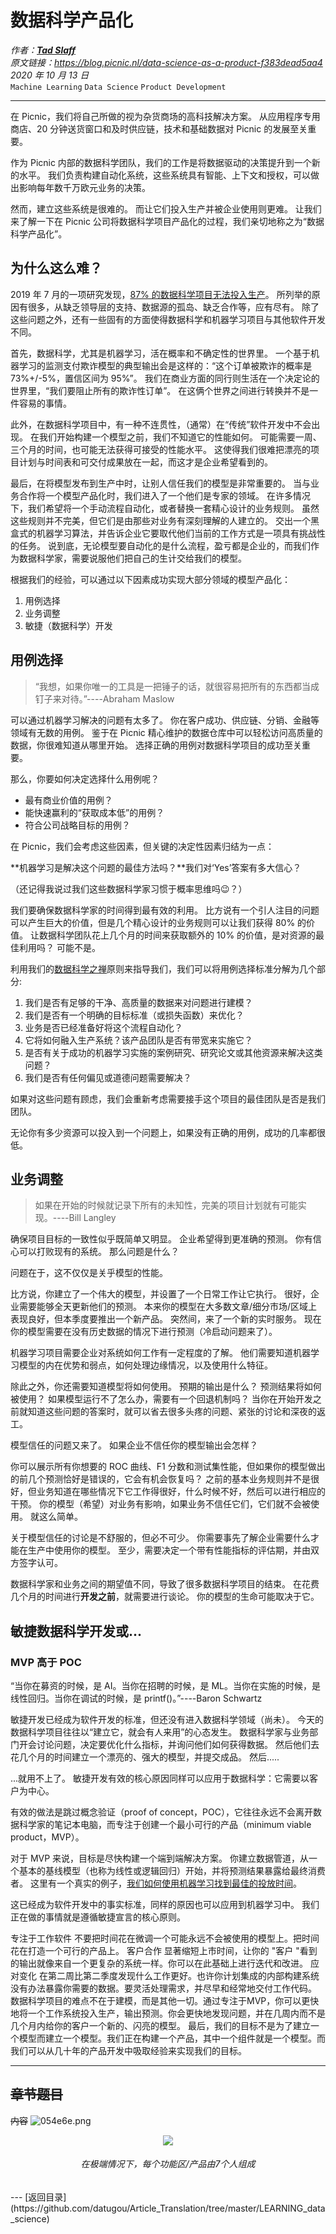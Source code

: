 # 数据科学产品化
_作者：[**Tad Slaff**](https://medium.com/@tad.slaff_77912/about)_  
_原文链接：<https://blog.picnic.nl/data-science-as-a-product-f383dead5aa4>_  
_2020 年 10 月 13 日_  
`Machine Learning` `Data Science` `Product Development`  

---
在 Picnic，我们将自己所做的视为杂货商场的高科技解决方案。
从应用程序专用商店、20 分钟送货窗口和及时供应链，技术和基础数据对 Picnic 的发展至关重要。

作为 Picnic 内部的数据科学团队，我们的工作是将数据驱动的决策提升到一个新的水平。
我们负责构建自动化系统，这些系统具有智能、上下文和授权，可以做出影响每年数千万欧元业务的决策。

然而，建立这些系统是很难的。
而让它们投入生产并被企业使用则更难。
让我们来了解一下在 Picnic 公司将数据科学项目产品化的过程，我们亲切地称之为“数据科学产品化”。

## 为什么这么难？
2019 年 7 月的一项研究发现，[87% 的数据科学项目无法投入生产](https://venturebeat.com/2019/07/19/why-do-87-of-data-science-projects-never-make-it-into-production/)。
所列举的原因有很多，从缺乏领导层的支持、数据源的孤岛、缺乏合作等，应有尽有。
除了这些问题之外，还有一些固有的方面使得数据科学和机器学习项目与其他软件开发不同。

首先，数据科学，尤其是机器学习，活在概率和不确定性的世界里。
一个基于机器学习的监测支付欺诈模型的典型输出会是这样的：“这个订单被欺诈的概率是 73%+/-5%，置信区间为 95%”。
我们在商业方面的同行则生活在一个决定论的世界里，“我们要阻止所有的欺诈性订单”。
在这俩个世界之间进行转换并不是一件容易的事情。

此外，在数据科学项目中，有一种不连贯性，（通常）在“传统”软件开发中不会出现。
在我们开始构建一个模型之前，我们不知道它的性能如何。
可能需要一周、三个月的时间，也可能无法获得可接受的性能水平。
这使得我们很难把漂亮的项目计划与时间表和可交付成果放在一起，而这才是企业希望看到的。

最后，在将模型发布到生产中时，让别人信任我们的模型是非常重要的。
当与业务合作将一个模型产品化时，我们进入了一个他们是专家的领域。
在许多情况下，我们希望将一个手动流程自动化，或者替换一套精心设计的业务规则。
虽然这些规则并不完美，但它们是由那些对业务有深刻理解的人建立的。
交出一个黑盒式的机器学习算法，并告诉企业它要取代他们当前的工作方式是一项具有挑战性的任务。
说到底，无论模型要自动化的是什么流程，盈亏都是企业的，而我们作为数据科学家，需要说服他们把自己的生计交给我们的模型。

根据我们的经验，可以通过以下因素成功实现大部分领域的模型产品化：
1. 用例选择
2. 业务调整
3. 敏捷（数据科学）开发

## 用例选择
> “我想，如果你唯一的工具是一把锤子的话，就很容易把所有的东西都当成钉子来对待。”----Abraham Maslow

可以通过机器学习解决的问题有太多了。
你在客户成功、供应链、分销、金融等领域有无数的用例。
鉴于在 Picnic 精心维护的数据仓库中可以轻松访问高质量的数据，你很难知道从哪里开始。
选择正确的用例对数据科学项目的成功至关重要。

那么，你要如何决定选择什么用例呢？
- 最有商业价值的用例？
- 能快速赢利的“获取成本低”的用例？
- 符合公司战略目标的用例？

在 Picnic，我们会考虑这些因素，但关键的决定性因素归结为一点：

**机器学习是解决这个问题的最佳方法吗？**我们对‘Yes’答案有多大信心？

（还记得我说过我们这些数据科学家习惯于概率思维吗😉？）

我们要确保数据科学家的时间得到最有效的利用。
比方说有一个引人注目的问题可以产生巨大的价值，但是几个精心设计的业务规则可以让我们获得 80% 的价值。
让数据科学团队花上几个月的时间来获取额外的 10% 的价值，是对资源的最佳利用吗？
可能不是。

利用我们的[数据科学之禅](https://blog.picnic.nl/the-art-and-science-of-data-science-80e215f92a99)原则来指导我们，我们可以将用例选择标准分解为几个部分:
1. 我们是否有足够的干净、高质量的数据来对问题进行建模？
2. 我们是否有一个明确的目标标准（或损失函数）来优化？
3. 业务是否已经准备好将这个流程自动化？
4. 它将如何融入生产系统？该产品团队是否有带宽来实施它？
5. 是否有关于成功的机器学习实施的案例研究、研究论文或其他资源来解决这类问题？
6. 我们是否有任何偏见或道德问题需要解决？

如果对这些问题有顾虑，我们会重新考虑需要接手这个项目的最佳团队是否是我们团队。

无论你有多少资源可以投入到一个问题上，如果没有正确的用例，成功的几率都很低。

## 业务调整
> 如果在开始的时候就记录下所有的未知性，完美的项目计划就有可能实现。----Bill Langley

确保项目目标的一致性似乎既简单又明显。
企业希望得到更准确的预测。
你有信心可以打败现有的系统。
那么问题是什么？

问题在于，这不仅仅是关乎模型的性能。

比方说，你建立了一个伟大的模型，并设置了一个日常工作让它执行。
很好，企业需要能够全天更新他们的预测。
本来你的模型在大多数文章/细分市场/区域上表现良好，但本季度要推出一个新产品。
突然间，来了一个新的实时服务。
现在你的模型需要在没有历史数据的情况下进行预测（冷启动问题来了）。

机器学习项目需要企业对系统如何工作有一定程度的了解。
他们需要知道机器学习模型的内在优势和弱点，如何处理边缘情况，以及使用什么特征。

除此之外，你还需要知道模型将如何使用。
预期的输出是什么？
预测结果将如何被使用？
如果模型运行不了怎么办，需要有一个回退机制吗？
当你在开始开发之前就知道这些问题的答案时，就可以省去很多头疼的问题、紧张的讨论和深夜的返工。

模型信任的问题又来了。
如果企业不信任你的模型输出会怎样？

你可以展示所有你想要的 ROC 曲线、F1 分数和测试集性能，但如果你的模型做出的前几个预测恰好是错误的，它会有机会恢复吗？
之前的基本业务规则并不是很好，但业务知道在哪些情况下它工作得很好，什么时候不好，然后可以进行相应的干预。
你的模型（希望）对业务有影响，如果业务不信任它们，它们就不会被使用。
就这么简单。

关于模型信任的讨论是不舒服的，但必不可少。
你需要事先了解企业需要什么才能在生产中使用你的模型。
至少，需要决定一个带有性能指标的评估期，并由双方签字认可。

数据科学家和业务之间的期望值不同，导致了很多数据科学项目的结束。
在花费几个月的时间进行**开发之前**，就需要进行谈论。
你的模型的生命可能取决于它。

## 敏捷数据科学开发或...
### MVP 高于 POC
“当你在募资的时候，是 AI。当你在招聘的时候，是 ML。当你在实施的时候，是线性回归。当你在调试的时候，是 printf()。”----Baron Schwartz

敏捷开发已经成为软件开发的标准，但还没有进入数据科学领域（尚未）。
今天的数据科学项目往往以“建立它，就会有人来用”的心态发生。
数据科学家与业务部门开会讨论问题，决定要优化什么指标，并询问他们如何获得数据。
然后他们去花几个月的时间建立一个漂亮的、强大的模型，并提交成品。
然后.....

...就用不上了。
敏捷开发有效的核心原因同样可以应用于数据科学：它需要以客户为中心。

有效的做法是跳过概念验证（proof of concept，POC），它往往永远不会离开数据科学家的笔记本电脑，而专注于创建一个最小可行的产品（minimum viable product，MVP）。

对于 MVP 来说，目标是尽快构建一个端到端解决方案。
你建立数据管道，从一个基本的基线模型（也称为线性或逻辑回归）开始，并将预测结果暴露给最终消费者。
这里有一个真实的例子，[我们如何使用机器学习找到最佳的投放时间](https://blog.picnic.nl/the-trade-off-between-efficiency-and-being-on-time-optimizing-drop-times-using-machine-learning-d3f6fb1b0f31)。

这已经成为软件开发中的事实标准，同样的原因也可以应用到机器学习中。
我们正在做的事情就是遵循敏捷宣言的核心原则。

专注于工作软件
不要把时间花在微调一个可能永远不会被使用的模型上。把时间花在打造一个可行的产品上。
客户合作
显著缩短上市时间，让你的 "客户 "看到的输出就像来自一个更复杂的系统一样。你可以在此基础上进行迭代和改进。
应对变化
在第二周比第二季度发现什么工作更好。也许你计划集成的内部构建系统没有办法暴露你需要的数据。要灵活处理需求，并尽早和经常地交付工作代码。
数据科学项目的难点不在于建模，而是其他一切。通过专注于MVP，你可以更快地将一个工作系统投入生产，输出预测。你会更快地发现问题，并在几周内而不是几个月内给你的客户一个新的、闪亮的模型。
最后，我们的目标不是为了建立一个模型而建立一个模型。我们正在构建一个产品，其中一个组件就是一个模型。而我们可以从几十年的产品开发中吸取经验来实现我们的目标。

---
## ~~章节题目~~
~~内容~~
<img src="https://s1.ax1x.com/2020/10/14/054e6e.png" alt="054e6e.png" border="0" />
<div align=center><img src="https://s1.ax1x.com/2020/10/14/054e6e.png"></div>
<div align=center><h6>在极端情况下，每个功能区/产品由7个人组成</h6></div>
---
[返回目录](https://github.com/datugou/Article_Translation/tree/master/LEARNING_data_science)
